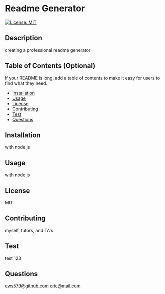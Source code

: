 # Readme Generator
  [![License: MIT](https://img.shields.io/badge/License-MIT-yellow.svg)](https://opensource.org/licenses/MIT)
  ## Description
  
  creating a professional readme generator
  
  ## Table of Contents (Optional)
  
  If your README is long, add a table of contents to make it easy for users to find what they need.
  
  - [Installation](#installation)
  - [Usage](#usage)
  - [License](#license)
  - [Contributing](#contributing)
  - [Test](#test)
  - [Questions](#questions)
  
  ## Installation
  
  with node js
  
  ## Usage
  
  with node js
  
  ## License
  MIT
  
  ## Contributing
  
  myself, tutors, and TA's 
   
  ## Test
  
  test 123
  
  ## Questions
  ews579@github.com eric@mail.com
  
  
  